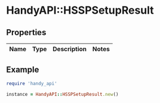 # HandyAPI::HSSPSetupResult

## Properties

| Name | Type | Description | Notes |
| ---- | ---- | ----------- | ----- |

## Example

```ruby
require 'handy_api'

instance = HandyAPI::HSSPSetupResult.new()
```

